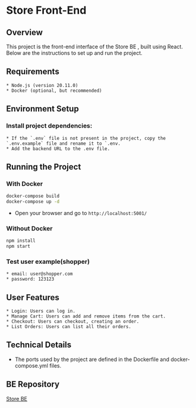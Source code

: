 # Store Front-End

## Overview
This project is the front-end interface of the  Store BE , built using React. 
Below are the instructions to set up and run the project.

## Requirements
    * Node.js (version 20.11.0)
    * Docker (optional, but recommended)

## Environment Setup

### Install project dependencies:
    * If the `.env` file is not present in the project, copy the `.env.example` file and rename it to `.env.
    * Add the backend URL to the .env file.

## Running the Project
### With Docker

```bash
docker-compose build
docker-compose up -d
```

- Open your browser and go to `http://localhost:5001/`


### Without Docker
```bash
npm install
npm start
```

### Test user example(shopper)
    * email: user@shopper.com
    * password: 123123

## User Features
    * Login: Users can log in.
    * Manage Cart: Users can add and remove items from the cart.
    * Checkout: Users can checkout, creating an order.
    * List Orders: Users can list all their orders.

## Technical Details
- The ports used by the project are defined in the Dockerfile and docker-compose.yml files.

## BE Repository
[Store BE](https://github.com/rodrigonbarreto/wize-store-be)